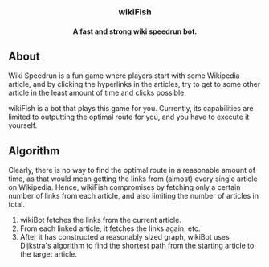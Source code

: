 <div align="center">
    <h3>wikiFish</h3>
    <h4> A fast and strong wiki speedrun bot. </h4>
</div>

## About
Wiki Speedrun is a fun game where players start with some Wikipedia article, and by clicking the hyperlinks
in the articles, try to get to some other article in the least amount of time and clicks possible.

wikiFish is a bot that plays this game for you. 
Currently, its capabilities are limited to outputting the optimal route for you, and you have
to execute it yourself.


## Algorithm
Clearly, there is no way to find the optimal route in a reasonable amount of time,
as that would mean getting the links from (almost) every single article on Wikipedia.
Hence, wikiFish compromises by fetching only a certain number of links from each article,
and also limiting the number of articles in total.

1. wikiBot fetches the links from the current article.
2. From each linked article, it fetches the links again, etc.
3. After it has constructed a reasonably sized graph, wikiBot uses Dijkstra's algorithm to find the shortest path
from the starting article to the target article.